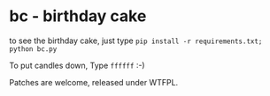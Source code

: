 # bc - birthday cake

to see the birthday cake, just type `pip install -r requirements.txt; python bc.py`

To put candles down, Type `ffffff` :-) 


Patches are welcome, released under WTFPL. 

